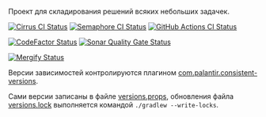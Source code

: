 Проект для складирования решений всяких небольших задачек.

[![Cirrus CI Status](https://api.cirrus-ci.com/github/valery1707/problem-solving.svg)](https://cirrus-ci.com/github/valery1707/problem-solving)
[![Semaphore CI Status](https://valery1707.semaphoreci.com/badges/problem-solving/branches/main.svg?style=shields&key=0a29a9dd-eb95-4312-a5cc-579d19d143cb)](https://valery1707.semaphoreci.com/projects/problem-solving)
[![GitHub Actions CI Status](https://github.com/valery1707/problem-solving/actions/workflows/check.yml/badge.svg)](https://github.com/valery1707/problem-solving/actions/workflows/check.yml)

[![CodeFactor Status](https://www.codefactor.io/repository/github/valery1707/problem-solving/badge)](https://www.codefactor.io/repository/github/valery1707/problem-solving)
[![Sonar Quality Gate Status](https://sonarcloud.io/api/project_badges/measure?project=valery1707_problem-solving&metric=alert_status)](https://sonarcloud.io/summary/new_code?id=valery1707_problem-solving)

[![Mergify Status](https://img.shields.io/endpoint.svg?url=https://api.mergify.com/v1/badges/valery1707/problem-solving&style=flat)](https://dashboard.mergify.com/github/valery1707/repo/problem-solving)

Версии зависимостей контролируются плагином [com.palantir.consistent-versions](https://github.com/palantir/gradle-consistent-versions).

Сами версии записаны в файле [versions.props](versions.props), обновления файла [versions.lock](versions.lock) выполняется командой `./gradlew --write-locks`.
